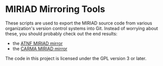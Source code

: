 MIRIAD Mirroring Tools
======================

These scripts are used to export the MIRIAD source code from
various organization's version control systems into Git. Instead
of worrying about these, you should probably check out the end
results:

* the [ATNF MIRIAD mirror](http://github.com/pkgw/atnf-miriad)
* the [CARMA MIRIAD mirror](http://github.com/pkgw/carma-miriad)

The code in this project is licensed under the GPL version 3 or
later.
